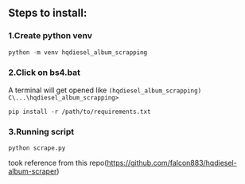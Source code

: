 
## Steps to install:
### 1.Create python venv
```python
python -m venv hqdiesel_album_scrapping
```
### 2.Click on bs4.bat
A terminal will get opened like
`(hqdiesel_album_scrapping) C\...\hqdiesel_album_scrapping>`
```
pip install -r /path/to/requirements.txt
```
### 3.Running script
```
python scrape.py
```
took reference from this repo(https://github.com/falcon883/hqdiesel-album-scraper)
